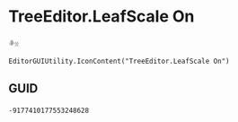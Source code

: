 # TreeEditor.LeafScale On
![](/img/TreeEditor.LeafScale%20On.png)

``` CSharp
EditorGUIUtility.IconContent("TreeEditor.LeafScale On")
```
## GUID
```
-9177410177553248628
```

